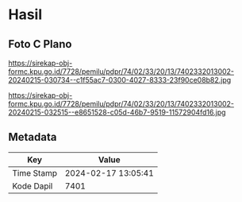 # Hasil

## Foto C Plano

https://sirekap-obj-formc.kpu.go.id/7728/pemilu/pdpr/74/02/33/20/13/7402332013002-20240215-030734--c1f55ac7-0300-4027-8333-23f90ce08b82.jpg

https://sirekap-obj-formc.kpu.go.id/7728/pemilu/pdpr/74/02/33/20/13/7402332013002-20240215-032515--e8651528-c05d-46b7-9519-11572904fd16.jpg


## Metadata

| Key        | Value               |
| ---------- | ------------------- |
| Time Stamp | 2024-02-17 13:05:41 |
| Kode Dapil | 7401                |



